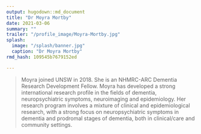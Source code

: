 ```yaml
---
output: hugodown::md_document
title: "Dr Moyra Mortby"
date: 2021-03-06
summary: ""
trailer: "/profile_image/Moyra-Mortby.jpg"
splash:
  image: "/splash/banner.jpg"
  caption: "Dr Moyra Mortby"
rmd_hash: 109545b7679152ed

---
```


> Moyra joined UNSW in 2018. She is an NHMRC-ARC Dementia Research Development Fellow. Moyra has developed a strong international research profile in the fields of dementia, neuropsychiatric symptoms, neuroimaging and epidemiology. Her research program involves a mixture of clinical and epidemiological research, with a strong focus on neuropsychiatric symptoms in dementia and prodromal stages of dementia, both in clinical/care and community settings.

